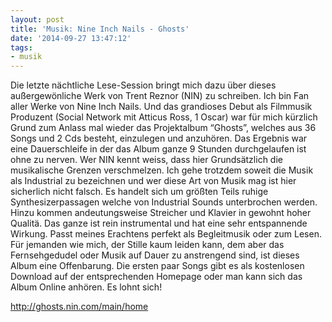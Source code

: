 ```yaml
---
layout: post
title: 'Musik: Nine Inch Nails - Ghosts'
date: '2014-09-27 13:47:12'
tags:
- musik
---
```


Die letzte nächtliche Lese-Session bringt mich dazu über dieses außergewönliche Werk von Trent Reznor (NIN) zu schreiben. Ich bin  Fan aller Werke von Nine Inch Nails. Und das  grandioses Debut als Filmmusik Produzent (Social Network mit Atticus Ross, 1 Oscar) war für mich kürzlich Grund zum Anlass  mal wieder das Projektalbum “Ghosts”, welches aus 36 Songs und 2 Cds besteht, einzulegen und anzuhören. Das Ergebnis war eine Dauerschleife in der das Album ganze 9 Stunden durchgelaufen ist ohne zu nerven.
Wer NIN kennt weiss, dass hier Grundsätzlich die musikalische Grenzen verschmelzen. Ich gehe trotzdem soweit die Musik als Industrial zu bezeichnen und wer diese Art von Musik mag ist hier sicherlich nicht falsch.  Es handelt sich um größten Teils ruhige Synthesizerpassagen welche von Industrial Sounds unterbrochen werden. Hinzu kommen andeutungsweise  Streicher und Klavier in gewohnt hoher Qualitä. Das ganze ist rein instrumental und hat eine sehr entspannende Wirkung. Passt meines Erachtens perfekt als Begleitmusik oder zum Lesen. Für jemanden wie mich, der Stille kaum leiden kann, dem aber das Fernsehgedudel oder Musik auf Dauer zu anstrengend sind, ist dieses Album eine Offenbarung.
Die ersten paar Songs gibt es als kostenlosen Download auf der entsprechenden Homepage oder man kann sich das Album Online anhören. Es lohnt sich!

http://ghosts.nin.com/main/home